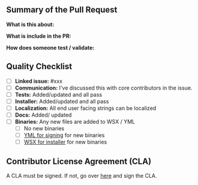 ## Summary of the Pull Request

**What is this about:**

**What is include in the PR:** 

**How does someone test / validate:** 

## Quality Checklist

- [ ] **Linked issue:** #xxx
- [ ] **Communication:** I've discussed this with core contributors in the issue. 
- [ ] **Tests:** Added/updated and all pass
- [ ] **Installer:** Added/updated and all pass
- [ ] **Localization:** All end user facing strings can be localized
- [ ] **Docs:** Added/ updated
- [ ] **Binaries:** Any new files are added to WSX / YML
   - [ ] No new binaries
   - [ ] [YML for signing](https://github.com/microsoft/PowerToys/blob/master/.pipelines/pipeline.user.windows.yml#L68) for new binaries
   - [ ] [WSX for installer](https://github.com/microsoft/PowerToys/blob/master/installer/PowerToysSetup/Product.wxs) for new binaries

## Contributor License Agreement (CLA)
A CLA must be signed. If not, go over [here](https://cla.opensource.microsoft.com/microsoft/PowerToys) and sign the CLA.
